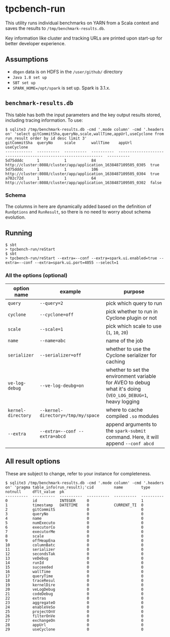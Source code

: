 # tpcbench-run

This utility runs individual benchmarks on YARN from a Scala context and saves the results
to `/tmp/benchmark-results.db`.

Key information like cluster and tracking URLs are printed upon start-up for better developer experience.

## Assumptions

- `dbgen` data is on HDFS in the `/user/github/` directory
- `Java 1.8 set up`
- `SBT set up`
- `SPARK_HOME=/opt/spark` is set up. Spark is 3.1.x.

## `benchmark-results.db`

This table has both the input parameters and the key output results stored, including tracing information. To use:

```
$ sqlite3 /tmp/benchmark-results.db -cmd '.mode column' -cmd '.headers on' 'select gitCommitSha,queryNo,scale,wallTime,appUrl,useCyclone from run_result order by id desc limit 3'
gitCommitSha  queryNo     scale       wallTime    appUrl                                                           useCyclone
------------  ----------  ----------  ----------  ---------------------------------------------------------------  ----------
5d75dddc      1           1           84          http://cluster:8088/cluster/app/application_1638487109505_0305  true      
5d75dddc      1           1           106         http://cluster:8088/cluster/app/application_1638487109505_0304  true      
a702c72d      1           1           64          http://cluster:8088/cluster/app/application_1638487109505_0302  false     
```

### Schema

The columns in here are dynamically added based on the definition of `RunOptions` and `RunResult`, so there is no need
to worry about schema evolution.

## Running

```
$ sbt
> tpcbench-run/reStart
$ sbt
> tpcbench-run/reStart --extra=--conf --extra=spark.ui.enabled=true --extra=--conf --extra=spark.ui.port=4055 --select=1
```

### All the options (optional)

| option name        | example                            | purpose                                                                                                     |
|--------------------|------------------------------------|-------------------------------------------------------------------------------------------------------------|
| `query`            | `--query=2`                        | pick which query to run                                                                                     |
| `cyclone`          | `--cyclone=off`                    | pick whether to run in Cyclone plugin or not                                                                |
| `scale`            | `--scale=1`                        | pick which scale to use (`1`, `10`, `20`)                                                                   |
| `name`             | `--name=abc`                       | name of the job                                                                                             |
| `serializer`       | `--serializer=off`                 | whether to use the Cyclone serializer for caching                                                           |
| `ve-log-debug`     | `--ve-log-deubg=on`                | whether to set the environment variable for AVEO to debug what it's doing (`VEO_LOG_DEBUG=1`, heavy logging |
| `kernel-directory` | `--kernel-directory=/tmp/my/space` | where to cache compiled `.so` modules                                                                       |
| `--extra`          | `--extra=--conf --extra=abcd`      | append arguments to the `spark-submit` command. Here, it will append `--conf abcd`                          |

## All result options

These are subject to change, refer to your instance for completeness. 

```
$ sqlite3 /tmp/benchmark-results.db -cmd '.mode column' -cmd '.headers on' 'pragma table_info(run_result);'cid         name        type        notnull     dflt_value  pk        
----------  ----------  ----------  ----------  ----------  ----------
0           id          INTEGER     0                       1         
1           timestamp   DATETIME    0           CURRENT_TI  0         
2           gitCommitS              0                       0         
3           queryNo                 0                       0         
4           name                    0                       0         
5           numExecuto              0                       0         
6           executorCo              0                       0         
7           executorMe              0                       0         
8           scale                   0                       0         
9           offHeapEna              0                       0         
10          columnBatc              0                       0         
11          serializer              0                       0         
12          secondsTak              0                       0         
13          veDebug                 0                       0         
14          runId                   0                       0         
15          succeeded               0                       0         
16          wallTime                0                       0         
17          queryTime               0                       0         
18          traceResul              0                       0         
19          kernelDire              0                       0         
20          veLogDebug              0                       0         
21          codeDebug               0                       0         
22          extras                  0                       0         
23          aggregateO              0                       0         
24          enableVeSo              0                       0         
25          projectOnV              0                       0         
26          filterOnVe              0                       0         
27          exchangeOn              0                       0         
28          appUrl                  0                       0         
29          useCyclone              0                       0         
```
